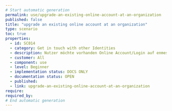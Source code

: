 ```yaml
---
# Start automatic generation
permalink: use/upgrade-an-existing-online-account-at-an-organization
published: false
title: "upgrade an existing online account at an organization"
type: scenario
toc: true
properties:
  - id: SC014
  - category: Get in touch with other Identities
  - description: Nutzer möchte vorhanden Online Account/Login auf enmeshed heben Bei bestimmten Service Providern Einloggen, QR Code einscannen, Kontakt eingehen, Website wird neu geladen, Nutzer ist mit enmeshed verbunden
  - customer: All
  - component: use
  - level: Beginner
  - implementation status: DOCS ONLY
  - documentation status: OPEN
  - published:
  - link: upgrade-an-existing-online-account-at-an-organization
require:
required_by:
# End automatic generation
---
```

